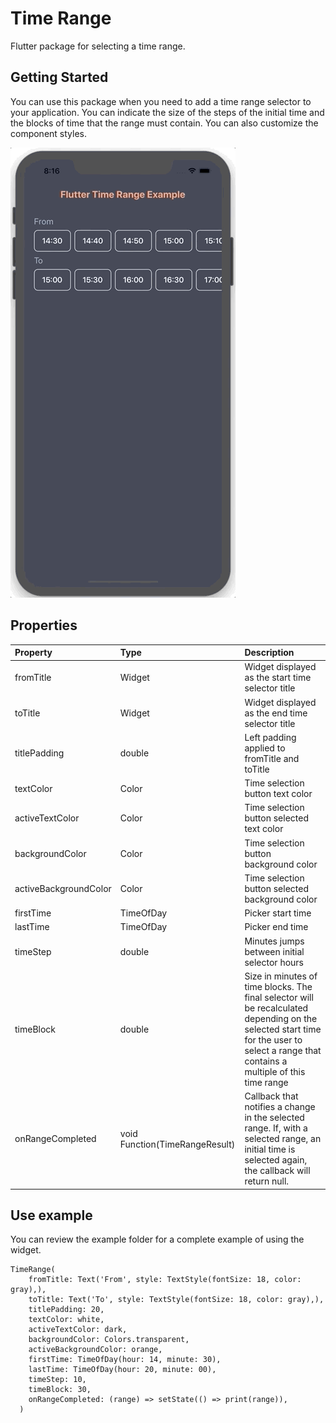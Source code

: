 # Time Range

Flutter package for selecting a time range.

## Getting Started

You can use this package when you need to add a time range selector to your application. You can indicate the size of the steps of the initial time and the blocks of time that the range must contain. You can also customize the component styles.

![time_range_example.gif](time_range_example.gif)

## Properties

| Property              | Type                           | Description                                                                                                                                                                             |
|:----------------------|:-------------------------------|:----------------------------------------------------------------------------------------------------------------------------------------------------------------------------------------|
| fromTitle             | Widget                         | Widget displayed as the start time selector title                                                                                                                                       |
| toTitle               | Widget                         | Widget displayed as the end time selector title                                                                                                                                         |
| titlePadding          | double                         | Left padding applied to fromTitle and toTitle                                                                                                                                           |
| textColor             | Color                          | Time selection button text color                                                                                                                                                        |
| activeTextColor       | Color                          | Time selection button selected text color                                                                                                                                               |
| backgroundColor       | Color                          | Time selection button background color                                                                                                                                                  |
| activeBackgroundColor | Color                          | Time selection button selected background color                                                                                                                                         |
| firstTime             | TimeOfDay                      | Picker start time                                                                                                                                                                       |
| lastTime              | TimeOfDay                      | Picker end time                                                                                                                                                                         |
| timeStep              | double                         | Minutes jumps between initial selector hours                                                                                                                                            |
| timeBlock             | double                         | Size in minutes of time blocks. The final selector will be recalculated depending on the selected start time for the user to select a range that contains a multiple of this time range |
| onRangeCompleted      | void Function(TimeRangeResult) | Callback that notifies a change in the selected range. If, with a selected range, an initial time is selected again, the callback will return null.                                     |

## Use example

You can review the example folder for a complete example of using the widget.

```
TimeRange(
    fromTitle: Text('From', style: TextStyle(fontSize: 18, color: gray),),
    toTitle: Text('To', style: TextStyle(fontSize: 18, color: gray),),
    titlePadding: 20,
    textColor: white,
    activeTextColor: dark,
    backgroundColor: Colors.transparent,
    activeBackgroundColor: orange,
    firstTime: TimeOfDay(hour: 14, minute: 30),
    lastTime: TimeOfDay(hour: 20, minute: 00),
    timeStep: 10,
    timeBlock: 30,
    onRangeCompleted: (range) => setState(() => print(range)),
  )
  ```